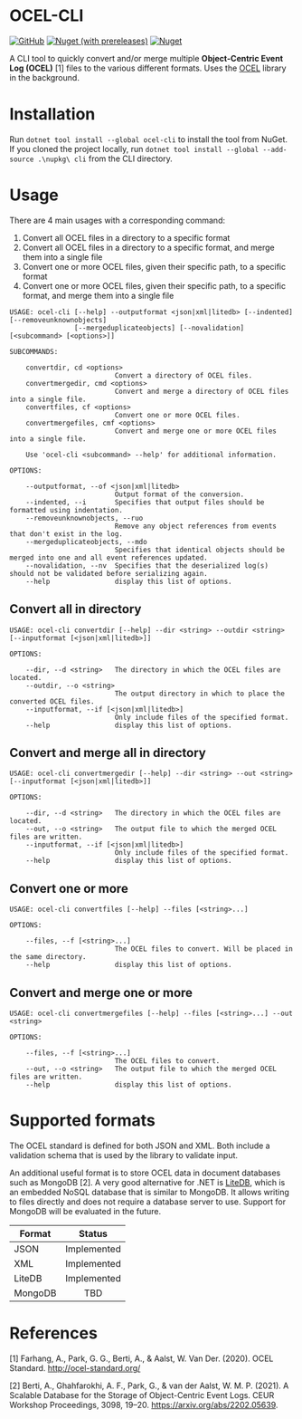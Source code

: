 # OCEL-CLI

[![GitHub](https://img.shields.io/github/license/pm4net/OCEL-CLI?style=flat-square)](https://github.com/pm4net/OCEL-CLI/blob/master/LICENSE)
[![Nuget (with prereleases)](https://img.shields.io/nuget/vpre/OCEL-CLI?label=OCEL-CLI&style=flat-square)](https://www.nuget.org/packages/OCEL-CLI/)
[![Nuget](https://img.shields.io/nuget/dt/OCEL-CLI?label=NuGet%20Downloads&style=flat-square)](https://www.nuget.org/packages/OCEL-CLI/#versions-body-tab)

A CLI tool to quickly convert and/or merge multiple **Object-Centric Event Log (OCEL)** [1] files to the various different formats. Uses the [OCEL](https://github.com/pm4net/OCEL) library in the background.

# Installation

Run `dotnet tool install --global ocel-cli` to install the tool from NuGet. If you cloned the project locally, run `dotnet tool install --global --add-source .\nupkg\ cli` from the CLI directory.

# Usage

There are 4 main usages with a corresponding command:

1. Convert all OCEL files in a directory to a specific format
2. Convert all OCEL files in a directory to a specific format, and merge them into a single file
3. Convert one or more OCEL files, given their specific path, to a specific format
4. Convert one or more OCEL files, given their specific path, to a specific format, and merge them into a single file

```
USAGE: ocel-cli [--help] --outputformat <json|xml|litedb> [--indented] [--removeunknownobjects]
                [--mergeduplicateobjects] [--novalidation] [<subcommand> [<options>]]

SUBCOMMANDS:

    convertdir, cd <options>
                          Convert a directory of OCEL files.
    convertmergedir, cmd <options>
                          Convert and merge a directory of OCEL files into a single file.
    convertfiles, cf <options>
                          Convert one or more OCEL files.
    convertmergefiles, cmf <options>
                          Convert and merge one or more OCEL files into a single file.

    Use 'ocel-cli <subcommand> --help' for additional information.

OPTIONS:

    --outputformat, --of <json|xml|litedb>
                          Output format of the conversion.
    --indented, --i       Specifies that output files should be formatted using indentation.
    --removeunknownobjects, --ruo
                          Remove any object references from events that don't exist in the log.
    --mergeduplicateobjects, --mdo
                          Specifies that identical objects should be merged into one and all event references updated.
    --novalidation, --nv  Specifies that the deserialized log(s) should not be validated before serializing again.
    --help                display this list of options.
```

## Convert all in directory

```
USAGE: ocel-cli convertdir [--help] --dir <string> --outdir <string> [--inputformat [<json|xml|litedb>]]

OPTIONS:

    --dir, --d <string>   The directory in which the OCEL files are located.
    --outdir, --o <string>
                          The output directory in which to place the converted OCEL files.
    --inputformat, --if [<json|xml|litedb>]
                          Only include files of the specified format.
    --help                display this list of options.
```

## Convert and merge all in directory

```
USAGE: ocel-cli convertmergedir [--help] --dir <string> --out <string> [--inputformat [<json|xml|litedb>]]

OPTIONS:

    --dir, --d <string>   The directory in which the OCEL files are located.
    --out, --o <string>   The output file to which the merged OCEL files are written.
    --inputformat, --if [<json|xml|litedb>]
                          Only include files of the specified format.
    --help                display this list of options.
```

## Convert one or more

```
USAGE: ocel-cli convertfiles [--help] --files [<string>...]

OPTIONS:

    --files, --f [<string>...]
                          The OCEL files to convert. Will be placed in the same directory.
    --help                display this list of options.
```

## Convert and merge one or more

```
USAGE: ocel-cli convertmergefiles [--help] --files [<string>...] --out <string>

OPTIONS:

    --files, --f [<string>...]
                          The OCEL files to convert.
    --out, --o <string>   The output file to which the merged OCEL files are written.
    --help                display this list of options.
```

# Supported formats

The OCEL standard is defined for both JSON and XML. Both include a validation schema that is used by the library to validate input.

An additional useful format is to store OCEL data in document databases such as MongoDB [2]. A very good alternative for .NET is [LiteDB](https://www.litedb.org/), which is an embedded NoSQL database that is similar to MongoDB. It allows writing to files directly and does not require a database server to use. Support for MongoDB will be evaluated in the future.

| Format        | Status        |
| ------------- |:-------------:|
| JSON          | Implemented   |
| XML           | Implemented   |
| LiteDB        | Implemented   |
| MongoDB       | TBD           |

# References

[1] Farhang, A., Park, G. G., Berti, A., & Aalst, W. Van Der. (2020). OCEL Standard. http://ocel-standard.org/

[2] Berti, A., Ghahfarokhi, A. F., Park, G., & van der Aalst, W. M. P. (2021). A Scalable Database for the Storage of Object-Centric Event Logs. CEUR Workshop Proceedings, 3098, 19–20. https://arxiv.org/abs/2202.05639.